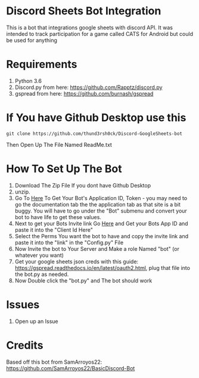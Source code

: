 # Discord Sheets Bot Integration
This is a bot that integrations google sheets with discord API. It was intended to track participation for a game called CATS for Android but could be used for anything

# Requirements

1. Python 3.6
2. Discord.py from here: https://github.com/Rapptz/discord.py
3. gspread from here: https://github.com/burnash/gspread

# If You have Github Desktop use this
```
git clone https://github.com/thund3rsh0ck/Discord-GoogleSheets-bot
```
Then Open Up The File Named ReadMe.txt


# How To Set Up The Bot

1. Download The Zip File If you dont have Github Desktop
2. unzip.
3. Go To [Here](https://discordapp.com/developers/applications/me/) To Get Your Bot's Application ID, Token - you may need to go the documentation tab the the application tab as that site is a bit buggy. You will have to go under the "Bot" submenu and convert your bot to have life to get these values.
4. Next to get your Bots Invite link Go [Here](https://discordapi.com/permissions.html) and Get your Bots App ID and paste it into the "Client Id Here"
5. Select the Perms You want the bot to have and copy the invite link and paste it into the "link" in the "Config.py" File
6. Now Invite the bot to Your Server and Make a role Named "bot" (or whatever you want)
7. Get your google sheets json creds with this guide: https://gspread.readthedocs.io/en/latest/oauth2.html, plug that file into the bot.py as needed.
8. Now Double click the "bot.py" and The bot should work

# Issues

1. Open up an Issue

# Credits
Based off this bot from SamArroyos22: https://github.com/SamArroyos22/BasicDiscord-Bot
